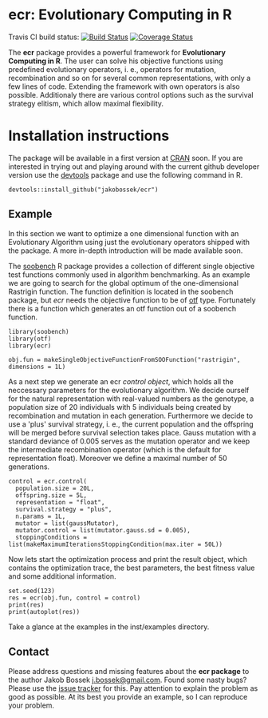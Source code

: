 # ecr: Evolutionary Computing in R

Travis CI build status: [![Build Status](https://travis-ci.org/jakobbossek/ecr.svg?branch=master)](https://travis-ci.org/jakobbossek/ecr)
[![Coverage Status](https://coveralls.io/repos/jakobbossek/ecr/badge.svg)](https://coveralls.io/r/jakobbossek/ecr)

The **ecr** package provides a powerful framework for **Evolutionary Computing in R**. The user can solve his objective functions using predefined evolutionary operators, i. e., operators for mutation, recombination and so on for several common representations, with only a few lines of code. Extending the framework with own operators is also possible. Additionaly there are various control options such as the survival strategy elitism, which allow maximal flexibility.

# Installation instructions

The package will be available in a first version at [CRAN](http://cran.r-project.org) soon. If you are interested in trying out and playing around with the current github developer version use the [devtools](https://github.com/hadley/devtools) package and use the following command in R.

```splus
devtools::install_github("jakobossek/ecr")
```

## Example

In this section we want to optimize a one dimensional function with an Evolutionary Algorithm using just the evolutionary operators shipped with the package. A more in-depth introduction will be made available soon.

The [soobench](http://cran.r-project.org/web/packages/soobench/index.html) R package provides a collection of different single objective test functions commonly used in algorithm benchmarking. As an example we are going to search for the global optimum of the one-dimensional Rastrigin function. The function definition is located in the soobench package, but *ecr* needs the objective function to be of [otf](https://github.com/jakobbossek/otf) type. Fortunately there is a function which generates an otf function out of a soobench function.

```splus
library(soobench)
library(otf)
library(ecr)

obj.fun = makeSingleObjectiveFunctionFromSOOFunction("rastrigin", dimensions = 1L)

```

As a next step we generate an ecr *control object*, which holds all the neccessary parameters for the evolutionary algorithm. We decide ourself for the natural representation with real-valued numbers as the genotype, a population size of 20 individuals with 5 individuals being created by recombination and mutation in each generation. Furthermore we decide to use a 'plus' survival strategy, i. e., the current population and the offspring will be merged before survival selection takes place. Gauss mutation with a standard deviance of 0.005 serves as the mutation operator and we keep the intermediate recombination operator (which is the default for representation float). Moreover we define a maximal number of 50 generations.

```splus
control = ecr.control(
  population.size = 20L,
  offspring.size = 5L,
  representation = "float",
  survival.strategy = "plus",
  n.params = 1L,
  mutator = list(gaussMutator),
  mutator.control = list(mutator.gauss.sd = 0.005),
  stoppingConditions = list(makeMaximumIterationsStoppingCondition(max.iter = 50L))
```

Now lets start the optimization process and print the result object, which contains the optimization trace, the best parameters, the best fitness value and some additional information.

```splus
set.seed(123)
res = ecr(obj.fun, control = control)
print(res)
print(autoplot(res))
```

Take a glance at the examples in the inst/examples directory.

## Contact

Please address questions and missing features about the **ecr package** to the author Jakob Bossek <j.bossek@gmail.com>. Found some nasty bugs? Please use the [issue tracker](https://github.com/jakobbossek/ecr/issues) for this. Pay attention to explain the problem as good as possible. At its best you provide an example, so I can reproduce your problem.



